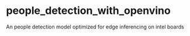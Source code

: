 # people_detection_with_openvino
An people detection model optimized for edge inferencing on intel boards
